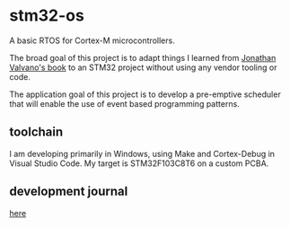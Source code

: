 # stm32-os
A basic RTOS for Cortex-M microcontrollers.

The broad goal of this project is to adapt things I learned from [Jonathan Valvano's book](http://users.ece.utexas.edu/%7Evalvano/arm/outline3.htm) to an STM32 project without using any vendor tooling or code.

The application goal of this project is to develop a pre-emptive scheduler that will enable the use of event based programming patterns.

## toolchain

I am developing primarily in Windows, using Make and Cortex-Debug in Visual Studio Code. My target is STM32F103C8T6 on a custom PCBA.

## development journal

[here](./dev-journal/dev-journal.md)

